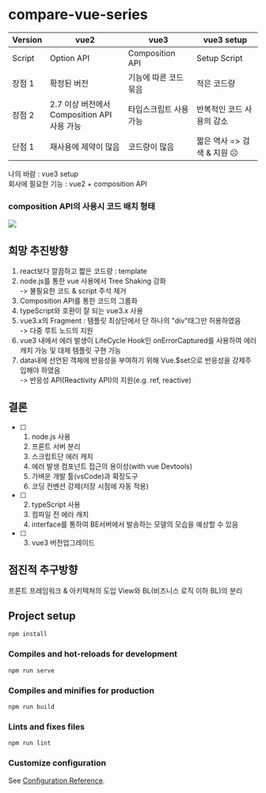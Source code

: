 # compare-vue-series

Version | vue2  | vue3  | vue3 setup
--- | ----  |----   | ---
Script | Option API | Composition API | Setup Script
장점 1 | 확정된 버전 | 기능에 따른 코드 묶음 | 적은 코드량
장점 2 | 2.7 이상 버전에서<br/>Composition API 사용 가능 | 타입스크립트 사용가능 | 반복적인 코드 사용의 감소
단점 1 | 재사용에 제약이 많음 | 코드량이 많음 | 짧은 역사 => 검색 & 지원 ☹

나의 바람 : vue3 setup  
회사에 필요한 기능 : vue2 + composition API

### composition API의 사용시 코드 배치 형태
  <img src="https://velog.velcdn.com/images/teo/post/ae7d303c-03de-43f4-bb65-aa028e097313/image.png">

## 희망 추진방향
1. react보다 깔끔하고 짧은 코드량 : template
2. node.js를 통한 vue 사용에서 Tree Shaking 강화 
<br/>-> 불필요한 코드 & script 주석 제거
3. Composition API를 통한 코드의 그룹화
4. typeScript와 호환이 잘 되는 vue3.x 사용
5. vue3.x의 Fragment : 템플릿 최상단에서 단 하나의 "div"태그만 허용하였음
<br/>-> 다중 루트 노드의 지원
6. vue3 내에서 에러 발생이 LifeCycle Hook인 onErrorCaptured를 사용하여 에러 캐치 가능 및 대체 템플릿 구현 가능
7. data내에 선언된 객체에 반응성을 부여하기 위해 Vue.$set으로 반응성을 강제주입해야 하였음
<br/>-> 반응성 API(Reactivity API)의 지원(e.g. ref, reactive)
## 결론
- [ ] 1.  node.js 사용
  1. 프론트 서버 분리
  2. 스크립트단 에러 캐치
  3. 에러 발생 컴포넌트 접근의 용이성(with vue Devtools)
  4. 가벼운 개발 툴(vsCode)과 확장도구
  5. 코딩 컨벤션 강제(저장 시점에 자동 적용)
- [ ] 2. typeScript 사용
  1. 컴파일 전 에러 캐치
  2. interface를 통하여 BE서버에서 발송하는 모델의 모습을 예상할 수 있음
- [ ] 3. vue3 버전업그레이드

## 점진적 추구방향
프론트 프레임워크 & 아키텍쳐의 도입
View와 BL(비즈니스 로직 이하 BL)의 분리

## Project setup
```
npm install
```

### Compiles and hot-reloads for development
```
npm run serve
```

### Compiles and minifies for production
```
npm run build
```

### Lints and fixes files
```
npm run lint
```

### Customize configuration
See [Configuration Reference](https://cli.vuejs.org/config/).
